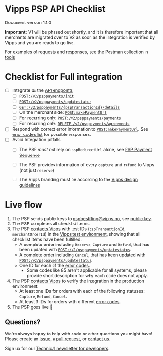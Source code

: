 # Vipps PSP API Checklist

Document version 1.1.0

**Important:** V1 will be phased out shortly, and it is therefore important that all merchants are migrated over to V2 as soon as the integration is verified by Vipps and you are ready to go live.

For examples of requests and responses, see the Postman collection in [tools](tools/)

# Checklist for Full integration
- [ ] Integrate _all_ the [API endpoints](https://vippsas.github.io/vipps-psp-api/)
    - [ ] [`POST:/v2/psppayments/init`](https://vippsas.github.io/vipps-psp-api/#/Vipps_PSP_API/initiatePaymentV2UsingPOST)
    - [ ] [`POST:/v2/psppayments/updatestatus`](https://vippsas.github.io/vipps-psp-api/#/Vipps_PSP_API/updatestatusUsingPOST)
    - [ ] [`GET:/v2/psppayments/{pspTransactionId}/details`](https://vippsas.github.io/vipps-psp-api/#/Vipps_PSP_API/getPSPPaymentDetailsUsingGET)
    - [ ] On the merchant side: [`POST:makePaymentUrl`](https://vippsas.github.io/vipps-psp-api/#/Endpoints_required_by_Vipps_from_the_PSP/makePaymentSwaggerUsingPOST)
    - [ ] For recurring only: [`POST:/v2/psppayments/payments`](https://vippsas.github.io/vipps-psp-api/#/Vipps_PSP_API/processPaymentOnToken)
    - [ ] For recurring only: [`DELETE:/v2/psppayments/agreements`](https://vippsas.github.io/vipps-psp-api/#/Vipps_PSP_API/deletePSPPaymenAgreementUsingDELETE)
- [ ] Respond with correct error information to [`POST:makePaymentUrl`](https://vippsas.github.io/vipps-psp-api/#/Endpoints_required_by_Vipps_from_the_PSP/makePaymentSwaggerUsingPOST). See [error codes list](https://github.com/vippsas/vipps-psp-api/blob/master/vipps-psp-api.md#error-codes) for possible responses.
- [ ] Avoid Integration pitfalls
    - [ ] The PSP _must not_ rely on `pspRedirectUrl` alone, see [PSP Payment Sequence](vipps-psp-api.md#summary)
    - [ ] The PSP provides information of every `capture` and `refund` to Vipps (not just `reserve`)
    - [ ] The Vipps branding must be according to the [Vipps design guidelines](https://github.com/vippsas/vipps-design-guidelines)


# Live flow
1. The PSP sends public keys to pspbestilling@vipps.no, see [public key](https://github.com/vippsas/vipps-psp-api/blob/master/vipps-psp-api.md#public-key).
2. The PSP completes all checklist items.
3. The PSP [contacts Vipps](https://github.com/vippsas/vipps-developers/blob/master/contact.md) with test IDs (`pspTransactionId`, `merchantOrderId`) in the [Vipps test environment](https://github.com/vippsas/vipps-developers#the-vipps-test-environment-mt), showing that all checklist items have been fulfilled.
    - A complete order including `Reserve`, `Capture` and `Refund`, that has been updated with [`POST:/v2/psppayments/updatestatus`](https://vippsas.github.io/vipps-psp-api/#/Vipps_PSP_API/updatestatusUsingPOST).
    - A complete order including `Cancel`, that has been updated with [`POST:/v2/psppayments/updatestatus`](https://vippsas.github.io/vipps-psp-api/#/Vipps_PSP_API/updatestatusUsingPOST).
    - One ID for each of the [error codes](https://github.com/vippsas/vipps-psp-api/blob/master/vipps-psp-api.md#errors).
        - Some codes like 85 aren't applicable for all systems, please provide short description for why each code does not apply.
4. The PSP [contacts Vipps](https://github.com/vippsas/vipps-developers/blob/master/contact.md) to verify the integration in the production environment:
    - At least one IDs for orders with each of the following statuses: `Capture`, `Refund`, `Cancel`.
    - At least 3 IDs for orders with different [error codes](https://github.com/vippsas/vipps-psp-api/blob/master/vipps-psp-api.md#errors).
5. The PSP goes live 🎉

## Questions?

We're always happy to help with code or other questions you might have!
Please create an [issue](https://github.com/vippsas/vipps-psp-api/issues),
a [pull request](https://github.com/vippsas/vipps-psp-api/pulls),
or [contact us](https://github.com/vippsas/vipps-developers/blob/master/contact.md).

Sign up for our [Technical newsletter for developers](https://github.com/vippsas/vipps-developers/tree/master/newsletters).
